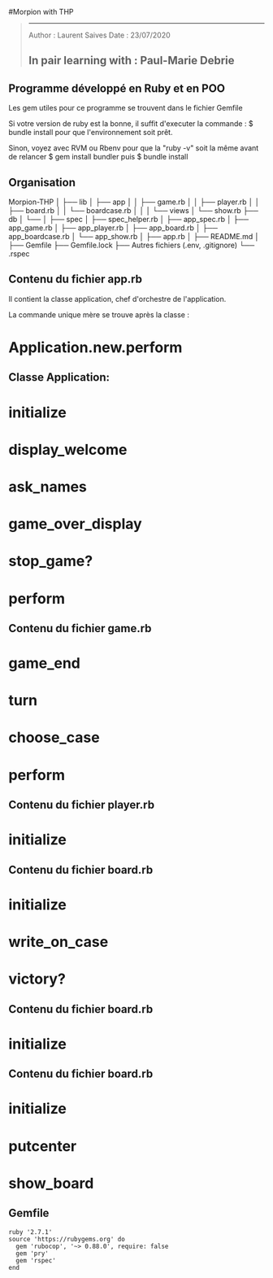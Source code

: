 #Morpion with THP

> ----------------------------------------------------
> Author : Laurent Saives
> Date   : 23/07/2020
>
> In pair learning with : Paul-Marie Debrie
> ----------------------------------------------------

 Programme développé en Ruby  et  en  POO
 --------------------------- 
 
 Les gem utiles pour ce programme se trouvent dans le fichier Gemfile
 
 Si votre version de ruby est la bonne, il suffit d'executer la commande :
 $  bundle install
 pour que l'environnement soit prêt.
 
 Sinon, voyez avec RVM ou Rbenv pour que la "ruby -v" soit la même avant de relancer
  $ gem install bundler
 puis
  $ bundle install
 

## Organisation

Morpion-THP
│
├── lib
│   ├── app
│   │   ├── game.rb
│   │   ├── player.rb
│   │   ├── board.rb
│   │   └── boardcase.rb
│   │
│   └── views
│       └── show.rb
├── db
│   └── 
│
├── spec
│   ├── spec_helper.rb
│   ├── app_spec.rb
│   ├── app_game.rb
│   ├── app_player.rb
│   ├── app_board.rb
│   ├── app_boardcase.rb
│   └── app_show.rb
│
├── app.rb
│
├── README.md
│
├── Gemfile
├── Gemfile.lock
├── Autres fichiers (.env, .gitignore)
└── .rspec




## Contenu du fichier app.rb

  Il contient la classe application, chef d'orchestre de l'application.

  La commande unique mère se trouve après la classe :

#  Application.new.perform


## Classe Application:

#  initialize
# display_welcome
# ask_names
# game_over_display
# stop_game?
# perform


## Contenu du fichier game.rb

# game_end
# turn
# choose_case
# perform


## Contenu du fichier player.rb

# initialize


## Contenu du fichier board.rb

# initialize
# write_on_case
# victory?


## Contenu du fichier board.rb

# initialize


## Contenu du fichier board.rb

# initialize
# putcenter
# show_board




## Gemfile

```
ruby '2.7.1'
source 'https://rubygems.org' do
  gem 'rubocop', '~> 0.88.0', require: false
  gem 'pry'
  gem 'rspec'
end
